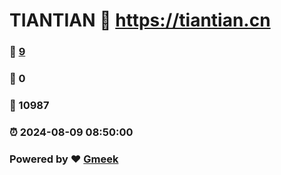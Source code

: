 # TIANTIAN :link: https://tiantian.cn 
### :page_facing_up: [9](https://tiantian.cn/tag.html) 
### :speech_balloon: 0 
### :hibiscus: 10987 
### :alarm_clock: 2024-08-09 08:50:00 
### Powered by :heart: [Gmeek](https://github.com/Meekdai/Gmeek)
